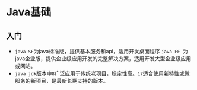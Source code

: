 # Java基础

## 入门

- `java SE`为java标准版，提供基本服务和api，适用开发桌面程序
  `java EE `为java企业版，提供企业级应用开发的完整解决方案，适用开发大型企业级应用或网站。
- `java jdk`版本中`8`广泛应用于传统老项目，稳定性高。`17`适合使用新特性或微服务的新项目，是最新长期支持的版本。